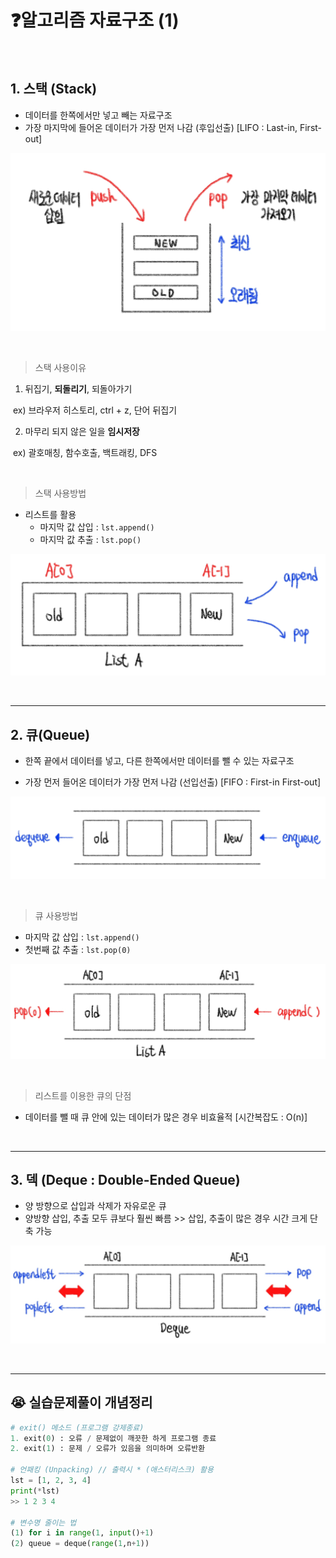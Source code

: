 # ❓알고리즘 자료구조 (1)

​    

## 1. 스택 (Stack)

- 데이터를 한쪽에서만 넣고 빼는 자료구조
- 가장 마지막에 들어온 데이터가 가장 먼저 나감 (후입선출) [LIFO : Last-in, First-out]

![스택_기본](자료구조(1).assets/스택_기본.jpg)

​    

> 스택 사용이유

1. 뒤집기, __되돌리기__, 되돌아가기

​	ex) 브라우저 히스토리, ctrl + z, 단어 뒤집기

2. 마무리 되지 않은 일을 __임시저장__

​	ex) 괄호매칭, 함수호출, 백트래킹, DFS

​    

> 스택 사용방법

- 리스트를 활용
  - 마지막 값 삽입 : `lst.append()`
  - 마지막 값 추출 : `lst.pop()`

![스택_리스트](자료구조(1).assets/스택_리스트.jpg)

​    

---

## 2. 큐(Queue)

- 한쪽 끝에서 데이터를 넣고, 다른 한쪽에서만 데이터를 뺄 수 있는 자료구조

- 가장 먼저 들어온 데이터가 가장 먼저 나감 (선입선출) [FIFO : First-in First-out]

![큐_기본](자료구조(1).assets/큐_기본.jpg)

​    

> 큐 사용방법

- 마지막 값 삽입 : `lst.append()`
- 첫번째 값 추출 : `lst.pop(0)`

![큐_리스트](자료구조(1).assets/큐_리스트.jpg)

​    

> 리스트를 이용한 큐의 단점

- 데이터를 뺄 때 큐 안에 있는 데이터가 많은 경우 비효율적 [시간복잡도 : O(n)]

​    

---

## 3. 덱 (Deque : Double-Ended Queue)

- 양 방향으로 삽입과 삭제가 자유로운 큐
- 양방향 삽입, 추출 모두 큐보다 훨씬 빠름 >> 삽입, 추출이 많은 경우 시간 크게 단축 가능

![덱](자료구조(1).assets/덱.jpg)

​    

----

## 😭 실습문제풀이 개념정리

```python
# exit() 메소드 (프로그램 강제종료)
1. exit(0) : 오류 / 문제없이 깨끗한 하게 프로그램 종료
2. exit(1) : 문제 / 오류가 있음을 의미하며 오류반환

# 언패킹 (Unpacking) // 출력시 * (애스터리스크) 활용
lst = [1, 2, 3, 4]
print(*lst)
>> 1 2 3 4

# 변수명 줄이는 법
(1) for i in range(1, input()+1)
(2) queue = deque(range(1,n+1))
```


